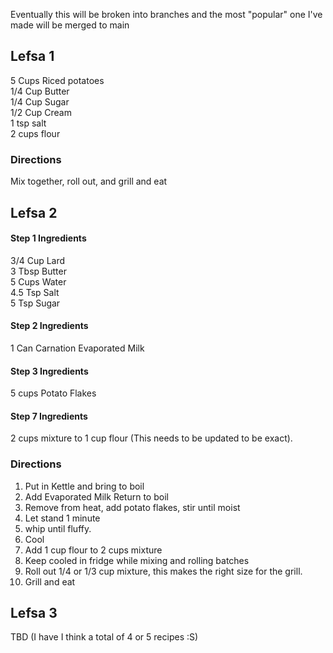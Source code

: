 Eventually this will be broken into branches and the most "popular" one I've made will be merged to main  

## Lefsa 1 ##
5 Cups Riced potatoes  
1/4 Cup Butter  
1/4 Cup Sugar  
1/2 Cup Cream  
1 tsp salt  
2 cups flour  

### Directions ###
Mix together, roll out, and grill and eat


## Lefsa 2 ##
#### Step 1 Ingredients ####
3/4 Cup Lard  
3 Tbsp Butter  
5 Cups Water  
4.5 Tsp Salt  
5 Tsp Sugar  
#### Step 2 Ingredients ####
1 Can Carnation Evaporated Milk
#### Step 3 Ingredients ####
5 cups Potato Flakes  
#### Step 7 Ingredients ####
2 cups mixture to 1 cup flour (This needs to be updated to be exact).  

### Directions ###
1. Put in Kettle and bring to boil
2. Add Evaporated Milk Return to boil
3. Remove from heat, add potato flakes, stir until moist
4. Let stand 1 minute
5. whip until fluffy.
6. Cool
7. Add 1 cup flour to 2 cups mixture
8. Keep cooled in fridge while mixing and rolling batches
9. Roll out 1/4 or 1/3 cup mixture, this makes the right size for the grill.
10. Grill and eat


## Lefsa 3 ##
TBD (I have I think a total of 4 or 5 recipes :S)  
